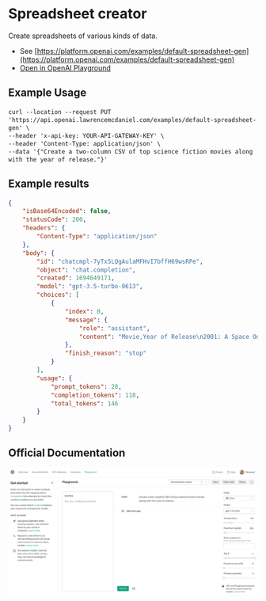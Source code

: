# Spreadsheet creator

Create spreadsheets of various kinds of data.

- See [https://platform.openai.com/examples/default-spreadsheet-gen](https://platform.openai.com/examples/default-spreadsheet-gen)
- [Open in OpenAI Playground](https://platform.openai.com/playground/p/default-spreadsheet-gen)

## Example Usage

```console
curl --location --request PUT 'https://api.openai.lawrencemcdaniel.com/examples/default-spreadsheet-gen' \
--header 'x-api-key: YOUR-API-GATEWAY-KEY' \
--header 'Content-Type: application/json' \
--data '{"Create a two-column CSV of top science fiction movies along with the year of release."}'
```

## Example results

```json
{
    "isBase64Encoded": false,
    "statusCode": 200,
    "headers": {
        "Content-Type": "application/json"
    },
    "body": {
        "id": "chatcmpl-7yTx5LQgAulaMFHvI7bffH69wsRPe",
        "object": "chat.completion",
        "created": 1694649171,
        "model": "gpt-3.5-turbo-0613",
        "choices": [
            {
                "index": 0,
                "message": {
                    "role": "assistant",
                    "content": "Movie,Year of Release\n2001: A Space Odyssey,1968\nBlade Runner,1982\nThe Matrix,1999\nStar Wars: Episode IV - A New Hope,1977\nE.T. the Extra-Terrestrial,1982\nThe Terminator,1984\nInception,2010\nBack to the Future,1985\nThe Fifth Element,1997\nWar of the Worlds,2005\nInterstellar,2014\nThe Martian,2015\nAvatar,2009\nAlien,1979\nJurassic Park,1993"
                },
                "finish_reason": "stop"
            }
        ],
        "usage": {
            "prompt_tokens": 28,
            "completion_tokens": 118,
            "total_tokens": 146
        }
    }
}
```

## Official Documentation

![OpenAI Playground](https://raw.githubusercontent.com/FullStackWithLawrence/aws-openai/main/doc/examples/example-10-spreadsheet-gen.png "OpenAI Playground")
